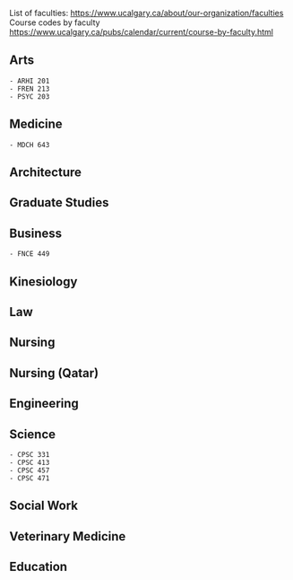 List of faculties: https://www.ucalgary.ca/about/our-organization/faculties
Course codes by faculty https://www.ucalgary.ca/pubs/calendar/current/course-by-faculty.html

## Arts
    - ARHI 201
    - FREN 213
    - PSYC 203
## Medicine
    - MDCH 643
## Architecture
## Graduate Studies
## Business
    - FNCE 449
## Kinesiology
## Law
## Nursing
## Nursing (Qatar)
## Engineering
## Science
    - CPSC 331
    - CPSC 413
    - CPSC 457
    - CPSC 471
## Social Work
## Veterinary Medicine
## Education

